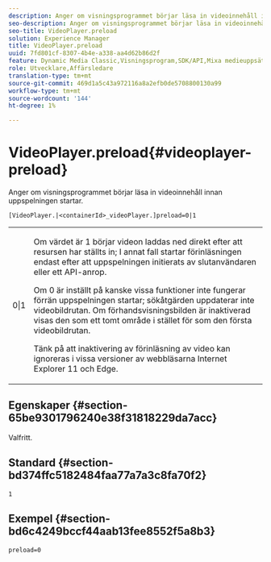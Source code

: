 ```yaml
---
description: Anger om visningsprogrammet börjar läsa in videoinnehåll innan uppspelningen startar.
seo-description: Anger om visningsprogrammet börjar läsa in videoinnehåll innan uppspelningen startar.
seo-title: VideoPlayer.preload
solution: Experience Manager
title: VideoPlayer.preload
uuid: 7fd801cf-8307-4b4e-a338-aa4d62b86d2f
feature: Dynamic Media Classic,Visningsprogram,SDK/API,Mixa medieuppsättningar
role: Utvecklare,Affärsledare
translation-type: tm+mt
source-git-commit: 469d1a5c43a972116a8a2efb0de5708800130a99
workflow-type: tm+mt
source-wordcount: '144'
ht-degree: 1%

---
```



# VideoPlayer.preload{#videoplayer-preload}

Anger om visningsprogrammet börjar läsa in videoinnehåll innan uppspelningen startar.

`[VideoPlayer.|<containerId>_videoPlayer.]preload=0|1`

<table id="table_AE7AAFA9B4374E31B51D06511EB96401"> 
 <tbody> 
  <tr> 
   <td colname="col1"> <p> <span class="codeph"> 0|1  </span> </p> </td> 
   <td colname="col2"> <p> Om värdet är <span class="codeph"> 1 </span> börjar videon laddas ned direkt efter att resursen har ställts in; I annat fall startar förinläsningen endast efter att uppspelningen initierats av slutanvändaren eller ett API-anrop. </p> <p>Om <span class="codeph"> 0 </span> är inställt på  kanske vissa funktioner inte fungerar förrän uppspelningen startar; sökåtgärden uppdaterar inte videobildrutan. Om förhandsvisningsbilden är inaktiverad visas den som ett tomt område i stället för som den första videobildrutan. </p> <p>Tänk på att inaktivering av förinläsning av video kan ignoreras i vissa versioner av webbläsarna Internet Explorer 11 och Edge. </p> </td> 
  </tr> 
 </tbody> 
</table>

## Egenskaper {#section-65be9301796240e38f31818229da7acc}

Valfritt.

## Standard {#section-bd374ffc5182484faa77a7a3c8fa70f2}

`1`

## Exempel {#section-bd6c4249bccf44aab13fee8552f5a8b3}

`preload=0`
